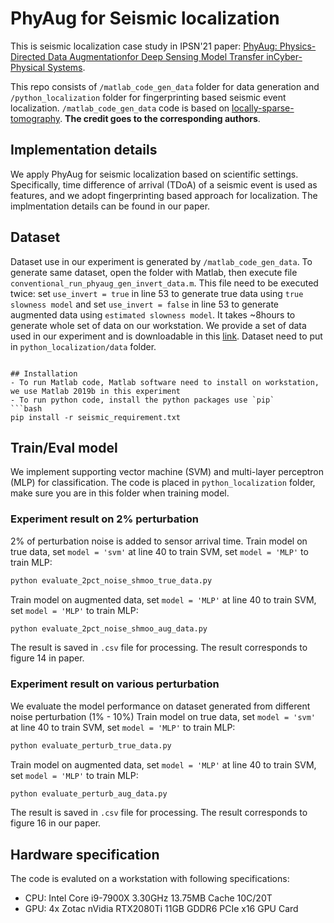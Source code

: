 # PhyAug for Seismic localization
This is seismic localization case study in IPSN'21 paper: [PhyAug: Physics-Directed Data Augmentationfor Deep Sensing Model Transfer inCyber-Physical Systems](https://arxiv.org/pdf/2104.01160.pdf).

This repo consists of `/matlab_code_gen_data` folder for data generation and `/python_localization` folder for fingerprinting based seismic event localization. `/matlab_code_gen_data` code is based on [locally-sparse-tomography](https://github.com/mikebianco/locally-sparse-tomography). **The credit goes to the corresponding authors**.

## Implementation details
We apply PhyAug for seismic localization based on scientific settings. Specifically, time difference of arrival (TDoA) of a seismic event is used as features, and we adopt fingerprinting based approach for localization. The implmentation details can be found in our paper.

## Dataset
Dataset use in our experiment is generated by `/matlab_code_gen_data`. To generate same dataset, open the folder with Matlab, then execute file `conventional_run_phyaug_gen_invert_data.m`. This file need to be executed twice:  set `use_invert = true` in line 53 to generate true data using `true slowness model` and set `use_invert = false` in line 53 to generate augmented data using `estimated slowness model`.
It takes ~8hours to generate whole set of data on our workstation. We provide a set of data used in our experiment and is downloadable in this [link](https://researchdata.ntu.edu.sg/dataset.xhtml?persistentId=doi:10.21979/N9/KFMI1K). 
Dataset need to put in `python_localization/data` folder.
```

## Installation
- To run Matlab code, Matlab software need to install on workstation, we use Matlab 2019b in this experiment
- To run python code, install the python packages use `pip`
```bash
pip install -r seismic_requirement.txt
```
## Train/Eval model
We implement supporting vector machine (SVM) and multi-layer perceptron (MLP) for classification. The code is placed in `python_localization` folder, make sure you are in this folder when training model.

### Experiment result on 2% perturbation
2% of perturbation noise is added to sensor arrival time.
Train model on true data, set `model = 'svm'` at line 40 to train SVM, set `model = 'MLP'` to train MLP:
```bash
python evaluate_2pct_noise_shmoo_true_data.py
```
Train model on augmented data, set `model = 'MLP'` at line 40 to train SVM, set `model = 'MLP'` to train MLP:
```bash
python evaluate_2pct_noise_shmoo_aug_data.py
```
The result is saved in `.csv` file for processing. The result corresponds to figure 14 in paper.

### Experiment result on various perturbation
We evaluate the model performance on dataset generated from different noise perturbation (1% - 10%)
Train model on true data, set `model = 'svm'` at line 40 to train SVM, set `model = 'MLP'` to train MLP:
```bash
python evaluate_perturb_true_data.py
```
Train model on augmented data, set `model = 'MLP'` at line 40 to train SVM, set `model = 'MLP'` to train MLP:
```bash
python evaluate_perturb_aug_data.py
```
The result is saved in `.csv` file for processing. The result corresponds to figure 16 in our paper.

## Hardware specification
The code is evaluted on a workstation with following specifications:
- CPU: Intel Core i9-7900X 3.30GHz 13.75MB Cache 10C/20T
- GPU: 4x Zotac nVidia RTX2080Ti 11GB GDDR6 PCIe x16 GPU Card
